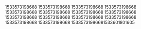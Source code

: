 1533573198668
1533573198668
1533573198668
1533573198668
1533573198668
1533573198668
1533573198668
1533573198668
1533573198668
1533573198668
1533573198668
1533573198668
1533573198668
1533573198668
15335731986681533601801605
